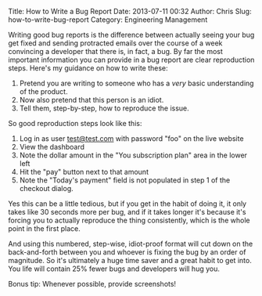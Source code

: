 Title: How to Write a Bug Report
Date: 2013-07-11 00:32
Author: Chris
Slug: how-to-write-bug-report
Category: Engineering Management

Writing good bug reports is the difference between actually seeing your
bug get fixed and sending protracted emails over the course of a week
convincing a developer that there is, in fact, a bug. By far the most
important information you can provide in a bug report are clear
reproduction steps. Here's my guidance on how to write these:

1. Pretend you are writing to someone who has a *very* basic understanding of the product. 
2. Now also pretend that this person is an idiot.
3. Tell them, step-by-step, how to reproduce the issue.

So good reproduction steps look like this:

1. Log in as user test@test.com with password "foo" on the live website
2. View the dashboard
3. Note the dollar amount in the "You subscription plan" area in the
lower left
4. Hit the "pay" button next to that amount
5. Note the "Today's payment" field is not populated in step 1 of the
checkout dialog.

Yes this can be a little tedious, but if you get in the habit of doing
it, it only takes like 30 seconds more per bug, and if it takes longer
it's because it's forcing you to actually reproduce the thing
consistently, which is the whole point in the first place.

And using this numbered, step-wise, idiot-proof format will cut down on
the back-and-forth between you and whoever is fixing the bug by an order
of magnitude. So it's ultimately a huge time saver and a great habit to
get into. You life will contain 25% fewer bugs and developers will hug
you.

Bonus tip: Whenever possible, provide screenshots!
